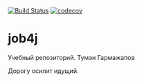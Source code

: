 [![Build Status](https://travis-ci.org/2mmma/job4j.svg?branch=master)](https://travis-ci.org/2mmma/job4j)
[![codecov](https://codecov.io/gh/2mmma/job4j/branch/master/graph/badge.svg)](https://codecov.io/gh/2mmma/job4j)

# job4j
Учебный репозиторий. Тумэн Гармажапов

Дорогу осилит идущий.